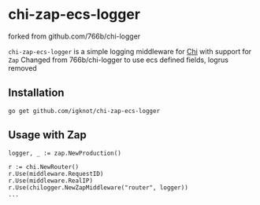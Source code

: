 chi-zap-ecs-logger
===
forked from github.com/766b/chi-logger  

`chi-zap-ecs-logger` is a simple logging middleware for [Chi](https://github.com/go-chi/chi) with support for `Zap` 
Changed from 766b/chi-logger to use ecs defined fields, logrus removed


Installation
---

    go get github.com/igknot/chi-zap-ecs-logger

Usage with Zap
---

    logger, _ := zap.NewProduction()

    r := chi.NewRouter()
    r.Use(middleware.RequestID)
    r.Use(middleware.RealIP)
    r.Use(chilogger.NewZapMiddleware("router", logger))
    ...
